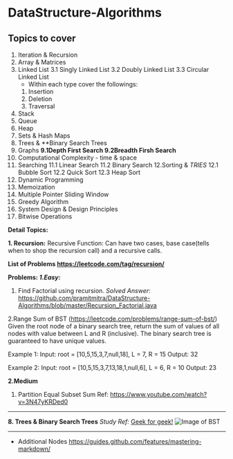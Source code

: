 # DataStructure-Algorithms

## Topics to cover
1. Iteration & Recursion
2. Array & Matrices
3. Linked List
  3.1 Singly Linked List
  3.2 Doubly Linked List
  3.3 Circular Linked List
   * Within each type cover the followings:
   1. Insertion
   2. Deletion
   3. Traversal
4. Stack 
5. Queue
6. Heap
7. Sets & Hash Maps
8. Trees & **Binary Search Trees
9. Graphs 
  **9.1Depth First Search
  9.2Breadth Firsh Search**
10. Computational Complexity - time & space
11. Searching
    11.1 Linear Search
    11.2 Binary Search
12.Sorting & *TRIES*
    12.1 Bubble Sort
    12.2 Quick Sort
    12.3 Heap Sort
13. Dynamic Programming
14. Memoization
15. Multiple Pointer Sliding Window 
16. Greedy Algorithm
17. System Design & Design Principles
18. Bitwise Operations


**Detail Topics:**

**1. Recursion:**
Recursive Function: Can have two cases, base case(tells when to shop the recursion call) and a recursive calls.

**List of Problems
https://leetcode.com/tag/recursion/**

**Problems:
*1.Easy:***
1. Find Factorial using recursion.
*Solved Answer*: https://github.com/pramitmitra/DataStructure-Algorithms/blob/master/Recursion_Factorial.java

2.Range Sum of BST (https://leetcode.com/problems/range-sum-of-bst/)
Given the root node of a binary search tree, return the sum of values of all nodes with value between L and R (inclusive).
The binary search tree is guaranteed to have unique values.

Example 1:
Input: root = [10,5,15,3,7,null,18], L = 7, R = 15
Output: 32

Example 2:
Input: root = [10,5,15,3,7,13,18,1,null,6], L = 6, R = 10
Output: 23





**2.Medium**
1. Partition Equal Subset Sum
Ref: https://www.youtube.com/watch?v=3N47yKRDed0

    
    
-------------------------------------------------------------



   
**8. Trees & Binary Search Trees**
*Study Ref:*
[Geek for geek!](https://www.geeksforgeeks.org/binary-search-tree-set-1-search-and-insertion/)
![Image of BST](https://media.geeksforgeeks.org/wp-content/uploads/BSTSearch.png)
 
 
 
 
 
--------------------------------------------------------- 
 
 
 
 
 
   
*   Additional Nodes
https://guides.github.com/features/mastering-markdown/

